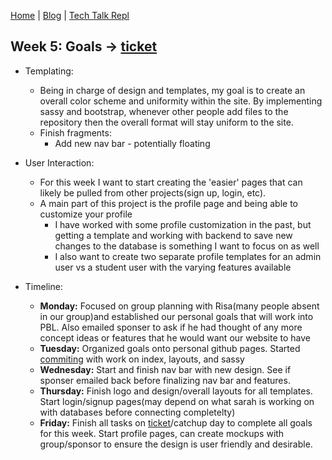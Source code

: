 [Home](https://avabrooks.github.io/avarepository/) | [Blog](https://avabrooks.github.io/avarepository/blog) | [Tech Talk Repl](https://replit.com/@avabrooks/Tri-3-TT#README.md)

## Week 5: Goals -> [ticket](https://github.com/avabrooks/swagketo/issues/4)

* Templating:
   * Being in charge of design and templates, my goal is to create an overall color scheme and uniformity within the site. By implementing sassy and bootstrap, whenever other people add files to the repository then the overall format will stay uniform to the site.
   * Finish fragments:
     * Add new nav bar - potentially floating 
 * User Interaction:
   * For this week I want to start creating the 'easier' pages that can likely be pulled from other projects(sign up, login, etc).
   * A main part of this project is the profile page and being able to customize your profile
     * I have worked with some profile customization in the past, but getting a template and working with backend to save new changes to the database is something I want to focus on as well
     * I also want to create two separate profile templates for an admin user vs a student user with the varying features available


* Timeline:
  * **Monday:**
     Focused on group planning with Risa(many people absent in our group)and established our personal goals that will work into PBL. Also emailed sponser to ask if he had thought of any more concept ideas or features that he would want our website to have
  * **Tuesday:**
     Organized goals onto personal github pages. Started [commiting](https://github.com/avabrooks/swagketo/commits/master) with work on index, layouts, and sassy
  * **Wednesday:**
     Start and finish nav bar with new design. See if sponser emailed back before finalizing nav bar and features. 
  * **Thursday:**
     Finish logo and design/overall layouts for all templates. Start login/signup pages(may depend on what sarah is working on with databases before connecting completelty) 
  * **Friday:**
     Finish all tasks on [ticket](https://github.com/avabrooks/swagketo/issues/4)/catchup day to complete all goals for this week. Start profile pages, can create mockups with group/sponsor to ensure the design is user friendly and desirable. 
